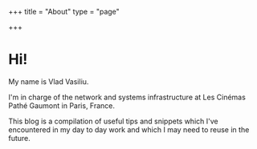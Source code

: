 +++
title = "About"
type = "page"

+++

# Hi!
My name is Vlad Vasiliu.

I'm in charge of the network and systems infrastructure at Les Cinémas Pathé Gaumont in Paris, France.


This blog is a compilation of useful tips and snippets which I've encountered in my day to day work and which I may need to reuse in the future.
